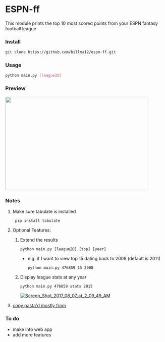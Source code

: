 # ESPN-ff

This module prints the top 10 most scored points from
your ESPN fantasy football league


### Install

```bash
git clone https://github.com/billma12/espn-ff.git
```

### Usage

```bash
python main.py [leagueID]
```

### Preview

<img src="https://i.imgur.com/ITpbgT8.jpg" width="450" height="296"/>

### Notes
1. Make sure tabulate is installed

        pip install tabulate

2. Optional Features:

   1. Extend the results

          python main.py [leagueID] [top] [year]
        - e.g. if I want to view top 15 dating back to 2008 (default is 2011)

              python main.py 476859 15 2008
   2. Display league stats at any year

          python main.py 476859 stats 2015

        <a href="https://ibb.co/bxqFUv"><img src="https://preview.ibb.co/ncGB2F/Screen_Shot_2017_08_07_at_2_09_49_AM.png" alt="Screen_Shot_2017_08_07_at_2_09_49_AM" border="0"></a>

3. [copy pasta'd mostly from](https://github.com/rbarton65/espnff)

### To do

- make into web app
- add more features
